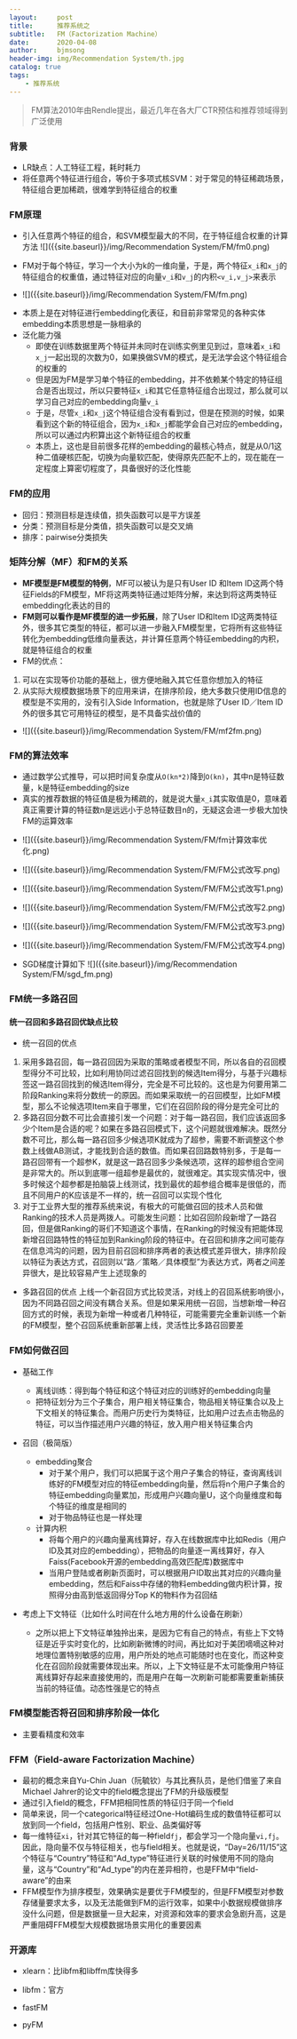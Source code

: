 ```yaml
---
layout:     post
title:      推荐系统之
subtitle:   FM（Factorization Machine）
date:       2020-04-08
author:     bjmsong
header-img: img/Recommendation System/th.jpg
catalog: true
tags:
    - 推荐系统
---
```

> FM算法2010年由Rendle提出，最近几年在各大厂CTR预估和推荐领域得到广泛使用

### 背景

- LR缺点：人工特征工程，耗时耗力
- 将任意两个特征进行组合，等价于多项式核SVM：对于常见的特征稀疏场景，特征组合更加稀疏，很难学到特征组合的权重



### FM原理

<ul> 
<li markdown="1">
引入任意两个特征的组合，和SVM模型最大的不同，在于特征组合权重的计算方法
![]({{site.baseurl}}/img/Recommendation System/FM/fm0.png) 
</li> 
</ul> 

- FM对于每个特征，学习一个大小为k的一维向量，于是，两个特征`x_i`和`x_j`的特征组合的权重值，通过特征对应的向量`v_i`和`v_j`的内积`<v_i,v_j>`来表示
<ul> 
<li markdown="1">
![]({{site.baseurl}}/img/Recommendation System/FM/fm.png) 
</li> 
</ul> 

- 本质上是在对特征进行embedding化表征，和目前非常常见的各种实体embedding本质思想是一脉相承的
- 泛化能力强
    - 即使在训练数据里两个特征并未同时在训练实例里见到过，意味着`x_i`和`x_j`一起出现的次数为0，如果换做SVM的模式，是无法学会这个特征组合的权重的
    - 但是因为FM是学习单个特征的embedding，并不依赖某个特定的特征组合是否出现过，所以只要特征`x_i`和其它任意特征组合出现过，那么就可以学习自己对应的embedding向量`v_i`
    - 于是，尽管`x_i`和`x_j`这个特征组合没有看到过，但是在预测的时候，如果看到这个新的特征组合，因为`x_i`和`x_j`都能学会自己对应的embedding，所以可以通过内积算出这个新特征组合的权重
    - 本质上，这也是目前很多花样的embedding的最核心特点，就是从0/1这种二值硬核匹配，切换为向量软匹配，使得原先匹配不上的，现在能在一定程度上算密切程度了，具备很好的泛化性能



### FM的应用

- 回归：预测目标是连续值，损失函数可以是平方误差
- 分类：预测目标是分类值，损失函数可以是交叉熵
- 排序：pairwise分类损失



### 矩阵分解（MF）和FM的关系

- **MF模型是FM模型的特例**，MF可以被认为是只有User ID 和Item ID这两个特征Fields的FM模型，MF将这两类特征通过矩阵分解，来达到将这两类特征embedding化表达的目的
- **FM则可以看作是MF模型的进一步拓展**，除了User ID和Item ID这两类特征外，很多其它类型的特征，都可以进一步融入FM模型里，它将所有这些特征转化为embedding低维向量表达，并计算任意两个特征embedding的内积，就是特征组合的权重
- FM的优点：
1. 可以在实现等价功能的基础上，很方便地融入其它任意你想加入的特征
2. 从实际大规模数据场景下的应用来讲，在排序阶段，绝大多数只使用ID信息的模型是不实用的，没有引入Side Information，也就是除了User ID／Item ID外的很多其它可用特征的模型，是不具备实战价值的
<ul> 
<li markdown="1">
![]({{site.baseurl}}/img/Recommendation System/FM/mf2fm.png) 
</li> 
</ul> 



### FM的算法效率

- 通过数学公式推导，可以把时间复杂度从`O(kn*2)`降到`O(kn)`，其中n是特征数量，k是特征embedding的size
- 真实的推荐数据的特征值是极为稀疏的，就是说大量`x_i`其实取值是0，意味着真正需要计算的特征数n是远远小于总特征数目n的，无疑这会进一步极大加快FM的运算效率

<ul> 
<li markdown="1">
![]({{site.baseurl}}/img/Recommendation System/FM/fm计算效率优化.png) 
</li> 
</ul> 

<ul> 
<li markdown="1">
![]({{site.baseurl}}/img/Recommendation System/FM/FM公式改写.png) 
</li> 
</ul> 

<ul> 
<li markdown="1">
![]({{site.baseurl}}/img/Recommendation System/FM/FM公式改写1.png) 
</li> 
</ul> 

<ul> 
<li markdown="1">
![]({{site.baseurl}}/img/Recommendation System/FM/FM公式改写2.png) 
</li> 
</ul> 

<ul> 
<li markdown="1">
![]({{site.baseurl}}/img/Recommendation System/FM/FM公式改写3.png) 
</li> 
</ul> 

<ul> 
<li markdown="1">
![]({{site.baseurl}}/img/Recommendation System/FM/FM公式改写4.png) 
</li> 
</ul> 

<ul> 
<li markdown="1">
SGD梯度计算如下
![]({{site.baseurl}}/img/Recommendation System/FM/sgd_fm.png) 
</li> 
</ul> 



### FM统一多路召回

#### 统一召回和多路召回优缺点比较
- 统一召回的优点
1. 采用多路召回，每一路召回因为采取的策略或者模型不同，所以各自的召回模型得分不可比较，比如利用协同过滤召回找到的候选Item得分，与基于兴趣标签这一路召回找到的候选Item得分，完全是不可比较的。这也是为何要用第二阶段Ranking来将分数统一的原因。而如果采取统一的召回模型，比如FM模型，那么不论候选项Item来自于哪里，它们在召回阶段的得分是完全可比的
2. 多路召回分数不可比会直接引发一个问题：对于每一路召回，我们应该返回多少个Item是合适的呢？如果在多路召回模式下，这个问题就很难解决。既然分数不可比，那么每一路召回多少候选项K就成为了超参，需要不断调整这个参数上线做AB测试，才能找到合适的数值。而如果召回路数特别多，于是每一路召回带有一个超参K，就是这一路召回多少条候选项，这样的超参组合空间是非常大的。所以到底哪一组超参是最优的，就很难定。其实现实情况中，很多时候这个超参都是拍脑袋上线测试，找到最优的超参组合概率是很低的，而且不同用户的K应该是不一样的，统一召回可以实现个性化
3. 对于工业界大型的推荐系统来说，有极大的可能做召回的技术人员和做Ranking的技术人员是两拨人。可能发生问题：比如召回阶段新增了一路召回，但是做Ranking的哥们不知道这个事情，在Ranking的时候没有把能体现新增召回路特性的特征加到Ranking阶段的特征中。在召回和排序之间可能存在信息鸿沟的问题，因为目前召回和排序两者的表达模式差异很大，排序阶段以特征为表达方式，召回则以“路／策略／具体模型”为表达方式，两者之间差异很大，是比较容易产生上述现象的
- 多路召回的优点
上线一个新召回方式比较灵活，对线上的召回系统影响很小，因为不同路召回之间没有耦合关系。但是如果采用统一召回，当想新增一种召回方式的时候，表现为新增一种或者几种特征，可能需要完全重新训练一个新的FM模型，整个召回系统重新部署上线，灵活性比多路召回要差



### FM如何做召回

- 基础工作
    - 离线训练：得到每个特征和这个特征对应的训练好的embedding向量
    - 把特征划分为三个子集合，用户相关特征集合，物品相关特征集合以及上下文相关的特征集合。而用户历史行为类特征，比如用户过去点击物品的特征，可以当作描述用户兴趣的特征，放入用户相关特征集合内
- 召回（极简版）
    - embedding聚合
        - 对于某个用户，我们可以把属于这个用户子集合的特征，查询离线训练好的FM模型对应的特征embedding向量，然后将n个用户子集合的特征embedding向量累加，形成用户兴趣向量U，这个向量维度和每个特征的维度是相同的
        - 对于物品特征也是一样处理
    - 计算内积
        - 将每个用户的兴趣向量离线算好，存入在线数据库中比如Redis（用户ID及其对应的embedding），把物品的向量逐一离线算好，存入Faiss(Facebook开源的embedding高效匹配库)数据库中
        - 当用户登陆或者刷新页面时，可以根据用户ID取出其对应的兴趣向量embedding，然后和Faiss中存储的物料embedding做内积计算，按照得分由高到低返回得分Top K的物料作为召回结

- 考虑上下文特征（比如什么时间在什么地方用的什么设备在刷新）
    -  之所以把上下文特征单独拎出来，是因为它有自己的特点，有些上下文特征是近乎实时变化的，比如刷新微博的时间，再比如对于美团嘀嘀这种对地理位置特别敏感的应用，用户所处的地点可能随时也在变化，而这种变化在召回阶段就需要体现出来。所以，上下文特征是不太可能像用户特征离线算好存起来直接使用的，而是用户在每一次刷新可能都需要重新捕获当前的特征值。动态性强是它的特点



### FM模型能否将召回和排序阶段一体化

- 主要看精度和效率



### FFM（Field-aware Factorization Machine）

- 最初的概念来自Yu-Chin Juan（阮毓钦）与其比赛队员，是他们借鉴了来自Michael Jahrer的论文中的field概念提出了FM的升级版模型
- 通过引入field的概念，FFM把相同性质的特征归于同一个field
- 简单来说，同一个categorical特征经过One-Hot编码生成的数值特征都可以放到同一个field，包括用户性别、职业、品类偏好等
- 每一维特征`xi`，针对其它特征的每一种field`fj`，都会学习一个隐向量`vi,fj`。因此，隐向量不仅与特征相关，也与field相关。也就是说，“Day=26/11/15”这个特征与“Country”特征和“Ad_type”特征进行关联的时候使用不同的隐向量，这与“Country”和“Ad_type”的内在差异相符，也是FFM中“field-aware”的由来
- FFM模型作为排序模型，效果确实是要优于FM模型的，但是FFM模型对参数存储量要求太多，以及无法能做到FM的运行效率，如果中小数据规模做排序没什么问题，但是数据量一旦大起来，对资源和效率的要求会急剧升高，这是严重阻碍FFM模型大规模数据场景实用化的重要因素



### 开源库
- xlearn：比libfm和libffm库快得多

- libfm：官方

- fastFM

- pyFM
